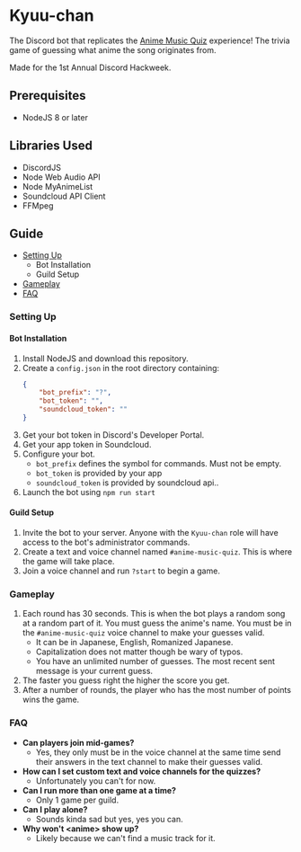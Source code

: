 # Kyuu-chan
The Discord bot that replicates the [Anime Music Quiz](https://animemusicquiz.com) experience! The trivia game of guessing what anime the song originates from.

Made for the 1st Annual Discord Hackweek.

## Prerequisites
- NodeJS 8 or later

## Libraries Used
- DiscordJS
- Node Web Audio API
- Node MyAnimeList
- Soundcloud API Client
- FFMpeg

## Guide
- [Setting Up](Setting_Up)
    - Bot Installation
    - Guild Setup
- [Gameplay](Gameplay)
- [FAQ](FAQ)

### Setting Up
#### Bot Installation
1. Install NodeJS and download this repository.
2. Create a `config.json` in the root directory containing:
    ```json
    {
        "bot_prefix": "?",
        "bot_token": "",
        "soundcloud_token": ""
    }
    ```
3. Get your bot token in Discord's Developer Portal.
4. Get your app token in Soundcloud.
5. Configure your bot.
    - `bot_prefix` defines the symbol for commands. Must not be empty.
    - `bot_token` is provided by your app
    - `soundcloud_token` is provided by soundcloud api..
6. Launch the bot using `npm run start`

#### Guild Setup
1. Invite the bot to your server. Anyone with the `Kyuu-chan` role will have access to the bot's administrator commands.
2. Create a text and voice channel named `#anime-music-quiz`. This is where the game will take place.
3. Join a voice channel and run `?start` to begin a game.

### Gameplay
1. Each round has 30 seconds. This is when the bot plays a random song at a random part of it. You must guess the anime's name. You must be in the `#anime-music-quiz` voice channel to make your guesses valid.
    - It can be in Japanese, English, Romanized Japanese.
    - Capitalization does not matter though be wary of typos.
    - You have an unlimited number of guesses. The most recent sent message is your current guess.
2. The faster you guess right the higher the score you get.
3. After a number of rounds, the player who has the most number of points wins the game.

### FAQ
- **Can players join mid-games?**
    - Yes, they only must be in the voice channel at the same time send their answers in the text channel to make their guesses valid.
- **How can I set custom text and voice channels for the quizzes?**
    - Unfortunately you can't for now.
- **Can I run more than one game at a time?**
    - Only 1 game per guild.
- **Can I play alone?**
    - Sounds kinda sad but yes, yes you can.
- **Why won't \<anime> show up?**
    - Likely because we can't find a music track for it.
